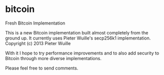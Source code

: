 # bitcoin
Fresh Bitcoin Implementation

This is a new Bitcoin implementation built almost completely from the ground up.
It currently uses Pieter Wuille's secp256k1 implementation. Copyright (c) 2013 Pieter Wuille

With it I hope to try performance improvements and to also add security to Bitcoin through more diverse implementations.

Please feel free to send comments.
